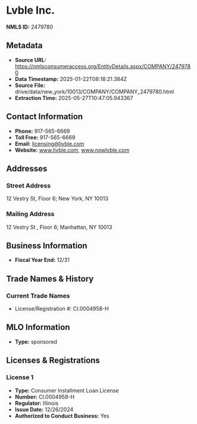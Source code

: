 # Lvble Inc.

**NMLS ID:** 2479780

## Metadata
- **Source URL:** https://nmlsconsumeraccess.org/EntityDetails.aspx/COMPANY/2479780
- **Data Timestamp:** 2025-01-22T08:18:21.384Z
- **Source File:** drive/data/new_york/10013/COMPANY/COMPANY_2479780.html
- **Extraction Time:** 2025-05-27T10:47:05.943367

## Contact Information
- **Phone:** 917-565-6669
- **Toll Free:** 917-565-6669
- **Email:** licensing@livble.com
- **Website:** www.livble.com, www.nowlvble.com

## Addresses
### Street Address
12 Vestry St, Floor 6; New York, NY 10013

### Mailing Address
12 Vestry St , Floor 6; Manhattan, NY 10013

## Business Information
- **Fiscal Year End:** 12/31

## Trade Names & History
### Current Trade Names
- License/Registration #: CI.0004958-H

## MLO Information
- **Type:** sponsored

## Licenses & Registrations

### License 1
- **Type:** Consumer Installment Loan License
- **Number:** CI.0004958-H
- **Regulator:** Illinois
- **Issue Date:** 12/26/2024
- **Authorized to Conduct Business:** Yes
